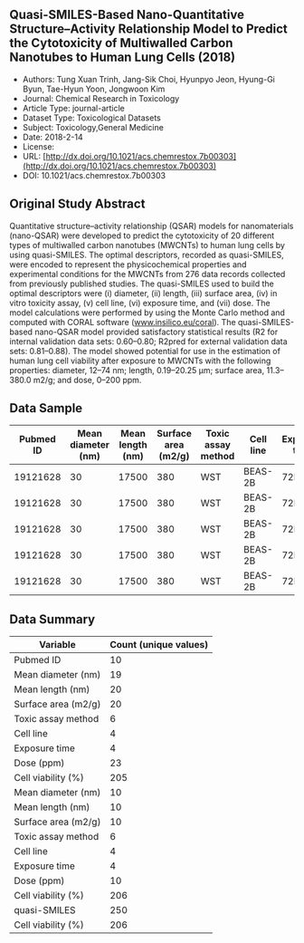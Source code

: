 <script type='text/javascript' src='https://d1bxh8uas1mnw7.cloudfront.net/assets/embed.js'></script>

<div style="float: right; width: 200px" class='altmetric-embed' data-badge-type='donut' data-condensed='true' data-badge-details='right' data-doi="10.1021/acs.chemrestox.7b00303"></div>

## Quasi-SMILES-Based Nano-Quantitative Structure–Activity Relationship Model to Predict the Cytotoxicity of Multiwalled Carbon Nanotubes to Human Lung Cells (2018)
<script type="application/ld+json">
	{	
		"@context": {
			"bs": "https://bioschemas.org/",
			"schema": "https://schema.org/",
			"citation": "schema:citation",
			"name": "schema:name",
			"url": "schema:url",
			"variableMeasured": "schema:variableMeasured"
		},
		"variableMeasured": [
			{
				"@type": "schema:PropertyValue",
				"name": "MI-R1.3-ABSTRACT-BASIC-CHEMICAL_COMPOSITION"
			},
			{
				"@type": "schema:PropertyValue",
				"name": "MI-R1.3-ABSTRACT-PHYSCHEM-SIZE"
			},
			{
				"@type": "schema:PropertyValue",
				"name": "MI-R1.3-ABSTRACT-PHYSCHEM-SURFACE_AREA"
			},
			{
				"@type": "schema:PropertyValue",
				"name": "MI-R1.3-ABSTRACT-TOX-EXPOSURE_TIME"
			},
			{
				"@type": "schema:PropertyValue",
				"name": "MI-R1.3-ABSTRACT-TOX-CONCENTRATION"
			}
		],
		"@type": "schema:Dataset",
		"name": "Quasi-SMILES-Based Nano-Quantitative Structure–Activity Relationship Model to Predict the Cytotoxicity of Multiwalled Carbon Nanotubes to Human Lung Cells",
		"url": "http://dx.doi.org/10.1021/acs.chemrestox.7b00303",
		"citation": "https://doi.org/10.1021/acs.chemrestox.7b00303",
		"@id": "10.1021/acs.chemrestox.7b00303",
		"http://purl.org/dc/terms/conformsTo": { "@type": "schema:CreativeWork", "@id": "https://bioschemas.org/profiles/Dataset/1.0-RELEASE" },
		"schema:license": "",
		"schema:creator": [
		  {
			"@type": "schema:Organization",
			"name": "RiskGONE"
		  }
		],
		"schema:datePublished": "2018-2-14"
	}
</script>

* Authors: Tung Xuan Trinh, Jang-Sik Choi, Hyunpyo Jeon, Hyung-Gi Byun, Tae-Hyun Yoon, Jongwoon Kim
* Journal: Chemical Research in Toxicology
* Article Type: journal-article
* Dataset Type: Toxicological Datasets
* Subject: Toxicology,General Medicine
* Date: 2018-2-14
* License: []()
* URL: [http://dx.doi.org/10.1021/acs.chemrestox.7b00303](http://dx.doi.org/10.1021/acs.chemrestox.7b00303)
* DOI: 10.1021/acs.chemrestox.7b00303



## Original Study Abstract

Quantitative structure–activity relationship (QSAR) models for nanomaterials (nano-QSAR) were developed to predict the cytotoxicity of 20 different types of multiwalled carbon nanotubes (MWCNTs) to human lung cells by using quasi-SMILES. The optimal descriptors, recorded as quasi-SMILES, were encoded to represent the physicochemical properties and experimental conditions for the MWCNTs from 276 data records collected from previously published studies. The quasi-SMILES used to build the optimal descriptors were (i) diameter, (ii) length, (iii) surface area, (iv) in vitro toxicity assay, (v) cell line, (vi) exposure time, and (vii) dose. The model calculations were performed by using the Monte Carlo method and computed with CORAL software (www.insilico.eu/coral). The quasi-SMILES-based nano-QSAR model provided satisfactory statistical results (R2 for internal validation data sets: 0.60–0.80; R2pred for external validation data sets: 0.81–0.88). The model showed potential for use in the estimation of human lung cell viability after exposure to MWCNTs with the following properties: diameter, 12–74 nm; length, 0.19–20.25 μm; surface area, 11.3–380.0 m2/g; and dose, 0–200 ppm.


## Data Sample

|Pubmed ID|Mean diameter (nm)|Mean length (nm)|Surface area (m2/g)|Toxic assay method|Cell line|Exposure time|Dose (ppm)|Cell viability (%)|FIELD10|No.|Mean diameter (nm)|Mean length (nm)|Surface area (m2/g)|Toxic assay method|Cell line|Exposure time|Dose (ppm)|Cell viability (%)|FIELD20|No.|quasi-SMILES  |Cell viability (%)|
|---------|------------------|----------------|-------------------|------------------|---------|-------------|----------|------------------|-------|---|------------------|----------------|-------------------|------------------|---------|-------------|----------|------------------|-------|---|--------------|------------------|
|19121628 |30                |17500           |380                |WST               |BEAS-2B  |72h          |0         |100               |       |1  |A3                |B8              |C9                 |D5                |E1       |F3           |G0        |100               |       |1  |A3B8C9D5E1F3G0|100               |
|19121628 |30                |17500           |380                |WST               |BEAS-2B  |72h          |25        |95,182            |       |2  |A3                |B8              |C9                 |D5                |E1       |F3           |G2        |95,182            |       |2  |A3B8C9D5E1F3G2|95,182            |
|19121628 |30                |17500           |380                |WST               |BEAS-2B  |72h          |50        |91,091            |       |3  |A3                |B8              |C9                 |D5                |E1       |F3           |G4        |91,091            |       |3  |A3B8C9D5E1F3G4|91,091            |
|19121628 |30                |17500           |380                |WST               |BEAS-2B  |72h          |100       |85,091            |       |4  |A3                |B8              |C9                 |D5                |E1       |F3           |G6        |85,091            |       |4  |A3B8C9D5E1F3G6|85,091            |
|19121628 |30                |17500           |380                |WST               |BEAS-2B  |72h          |150       |80,182            |       |5  |A3                |B8              |C9                 |D5                |E1       |F3           |G8        |80,182            |       |5  |A3B8C9D5E1F3G8|80,182            |


## Data Summary

| **Variable**                    | **Count (unique values)** |
| ------------------------------- | ------------------------- |
|Pubmed ID|10 |
|Mean diameter (nm)|19 |
|Mean length (nm)|20 |
|Surface area (m2/g)|20 |
|Toxic assay method|6  |
|Cell line|4  |
|Exposure time|4  |
|Dose (ppm)|23 |
|Cell viability (%)|205|
|Mean diameter (nm)|10 |
|Mean length (nm)|10 |
|Surface area (m2/g)|10 |
|Toxic assay method|6  |
|Cell line|4  |
|Exposure time|4  |
|Dose (ppm)|10 |
|Cell viability (%)|206|
|quasi-SMILES|250|
|Cell viability (%)|206|
